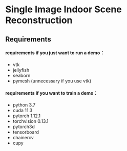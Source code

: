 # Single Image Indoor Scene Reconstruction
## Requirements
#### requirements if you just want to run a demo：
+ vtk
+ jellyfish
+ seaborn
+ pymesh (unnecessary if you use vtk)
#### requirements if you want to train a demo：
+ python 3.7
+ cuda 11.3
+ pytorch 1.12.1
+ torchvision 0.13.1
+ pytorch3d
+ tensorboard
+ chainercv
+ cupy
